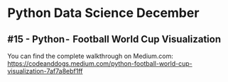 # Python Data Science December
## #15 - Python -  Football World Cup Visualization

You can find the complete walkthrough on Medium.com:
https://codeanddogs.medium.com/python-football-world-cup-visualization-7af7a8ebf1ff
